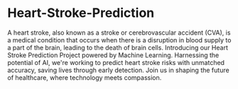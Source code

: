 # Heart-Stroke-Prediction
A heart stroke, also known as a stroke or cerebrovascular accident (CVA), is a medical condition that occurs when there is a disruption in blood supply to a part of the brain, leading to the death of brain cells.
Introducing our Heart Stroke Prediction Project powered by Machine Learning. Harnessing the potential of AI, we're working to predict heart stroke risks with unmatched accuracy, saving lives through early detection.
 Join us in shaping the future of healthcare, where technology meets compassion.
